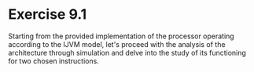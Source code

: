 # Exercise 9.1
Starting from the provided implementation of the processor operating according to the IJVM model, let's proceed with the analysis of the architecture through simulation and delve into the study of its functioning for two chosen instructions.
